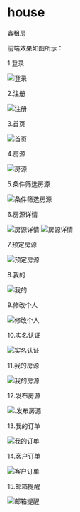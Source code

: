 # house
鑫租房

前端效果如图所示：

1.登录

![登录](https://github.com/huangguixin/house/blob/master/%E5%89%8D%E5%8F%B0%E5%9B%BE%E7%89%87/%E7%99%BB%E5%BD%95.png)

2.注册

![注册](https://github.com/huangguixin/house/blob/master/%E5%89%8D%E5%8F%B0%E5%9B%BE%E7%89%87/%E6%B3%A8%E5%86%8C.png)

3.首页

![首页](https://github.com/huangguixin/house/blob/master/%E5%89%8D%E5%8F%B0%E5%9B%BE%E7%89%87/%E9%A6%96%E9%A1%B5.png)


4.房源

![房源](https://github.com/huangguixin/house/blob/master/%E5%89%8D%E5%8F%B0%E5%9B%BE%E7%89%87/%E6%88%BF%E6%BA%90.png)

5.条件筛选房源

![条件筛选房源](https://github.com/huangguixin/house/blob/master/%E5%89%8D%E5%8F%B0%E5%9B%BE%E7%89%87/%E6%9D%A1%E4%BB%B6%E7%AD%9B%E9%80%89%E6%88%BF%E6%BA%90.png)

6.房源详情

![房源详情](https://github.com/huangguixin/house/blob/master/%E5%89%8D%E5%8F%B0%E5%9B%BE%E7%89%87/%E6%88%BF%E6%BA%90%E8%AF%A6%E6%83%851.png)
![房源详情](https://github.com/huangguixin/house/blob/master/%E5%89%8D%E5%8F%B0%E5%9B%BE%E7%89%87/%E6%88%BF%E6%BA%90%E8%AF%A6%E6%83%852.png)

7.预定房源

![预定房源](https://github.com/huangguixin/house/blob/master/%E5%89%8D%E5%8F%B0%E5%9B%BE%E7%89%87/%E9%A2%84%E5%AE%9A.png)

8.我的

![我的](https://github.com/huangguixin/house/blob/master/%E5%89%8D%E5%8F%B0%E5%9B%BE%E7%89%87/%E6%88%91%E7%9A%84.png)

9.修改个人

![修改个人](https://github.com/huangguixin/house/blob/master/%E5%89%8D%E5%8F%B0%E5%9B%BE%E7%89%87/%E4%BF%AE%E6%94%B9%E4%B8%AA%E4%BA%BA.png)

10.实名认证

![实名认证](https://github.com/huangguixin/house/blob/master/%E5%89%8D%E5%8F%B0%E5%9B%BE%E7%89%87/%E5%AE%9E%E5%90%8D%E8%AE%A4%E8%AF%81.png)

11.我的房源

![我的房源](https://github.com/huangguixin/house/blob/master/%E5%89%8D%E5%8F%B0%E5%9B%BE%E7%89%87/%E6%88%91%E7%9A%84%E6%88%BF%E6%BA%90.png)

12.发布房源

![.发布房源](https://github.com/huangguixin/house/blob/master/%E5%89%8D%E5%8F%B0%E5%9B%BE%E7%89%87/%E5%8F%91%E5%B8%83%E6%88%BF%E6%BA%90.png)

13.我的订单

![我的订单](https://github.com/huangguixin/house/blob/master/%E5%89%8D%E5%8F%B0%E5%9B%BE%E7%89%87/%E6%88%91%E7%9A%84%E8%AE%A2%E5%8D%95.png)

14.客户订单

![客户订单](https://github.com/huangguixin/house/blob/master/%E5%89%8D%E5%8F%B0%E5%9B%BE%E7%89%87/%E5%AE%A2%E6%88%B7%E8%AE%A2%E5%8D%95.png)

15.邮箱提醒

![邮箱提醒](https://github.com/huangguixin/house/blob/master/%E5%89%8D%E5%8F%B0%E5%9B%BE%E7%89%87/%E9%82%AE%E7%AE%B1%E8%AE%A4%E8%AF%81.png)
